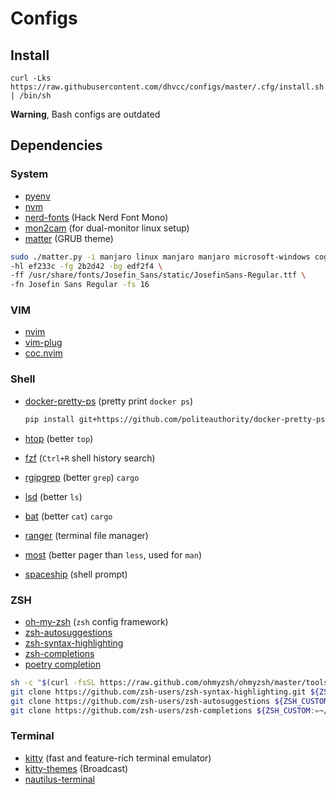 # Configs

## Install

```shell
curl -Lks https://raw.githubusercontent.com/dhvcc/configs/master/.cfg/install.sh | /bin/sh
```

**Warning**, Bash configs are outdated

## Dependencies

### System

- [pyenv](https://github.com/pyenv/pyenv-installer)
- [nvm](https://github.com/nvm-sh/nvm)
- [nerd-fonts](https://github.com/ryanoasis/nerd-fonts) (Hack Nerd Font Mono)
- [mon2cam](https://github.com/ShayBox/Mon2Cam) (for dual-monitor linux setup)
- [matter](https://github.com/mateosss/matter) (GRUB theme)

```bash
sudo ./matter.py -i manjaro linux manjaro manjaro microsoft-windows cog microsoft-windows memory \
-hl ef233c -fg 2b2d42 -bg edf2f4 \
-ff /usr/share/fonts/Josefin_Sans/static/JosefinSans-Regular.ttf \
-fn Josefin Sans Regular -fs 16
```

### VIM

- [nvim](https://github.com/theniceboy/nvim)
- [vim-plug](https://github.com/junegunn/vim-plug)
- [coc.nvim](https://github.com/neoclide/coc.nvim)

### Shell

- [docker-pretty-ps](https://github.com/politeauthority/docker-pretty-ps) (pretty print `docker ps`)

    ```bash
    pip install git+https://github.com/politeauthority/docker-pretty-ps.git#egg=docker-pretty-ps --upgrade
    ```

- [htop](https://github.com/htop-dev/htop/) (better `top`)
- [fzf](https://github.com/junegunn/fzf) (`Ctrl+R` shell history search)
- [rgipgrep](https://github.com/BurntSushi/ripgrep) (better `grep`) `cargo`
- [lsd](https://github.com/Peltoche/lsd) (better `ls`)
- [bat](https://github.com/sharkdp/bat) (better `cat`) `cargo`
- [ranger](https://github.com/ranger/ranger) (terminal file manager)
- [most](http://www.jedsoft.org/most/) (better pager than `less`, used for `man`)
- [spaceship](https://github.com/denysdovhan/spaceship-prompt) (shell prompt)

### ZSH

- [oh-my-zsh](https://github.com/ohmyzsh/ohmyzsh) (`zsh` config framework)
- [zsh-autosuggestions](https://github.com/zsh-users/zsh-autosuggestions)
- [zsh-syntax-highlighting](https://github.com/zsh-users/zsh-syntax-highlighting)
- [zsh-completions](https://github.com/zsh-users/zsh-completions)
- [poetry completion](https://python-poetry.org/docs/#enable-tab-completion-for-bash-fish-or-zsh)

```bash
sh -c "$(curl -fsSL https://raw.github.com/ohmyzsh/ohmyzsh/master/tools/install.sh)"
git clone https://github.com/zsh-users/zsh-syntax-highlighting.git ${ZSH_CUSTOM:-~/.oh-my-zsh/custom}/plugins/zsh-syntax-highlighting
git clone https://github.com/zsh-users/zsh-autosuggestions ${ZSH_CUSTOM:-~/.oh-my-zsh/custom}/plugins/zsh-autosuggestions
git clone https://github.com/zsh-users/zsh-completions ${ZSH_CUSTOM:=~/.oh-my-zsh/custom}/plugins/zsh-completions
```

### Terminal

- [kitty](https://github.com/kovidgoyal/kitty) (fast and feature-rich terminal emulator)
- [kitty-themes](https://github.com/dexpota/kitty-themes) (Broadcast)
- [nautilus-terminal](https://github.com/flozz/nautilus-terminal#ubuntu-2004-and-later)
